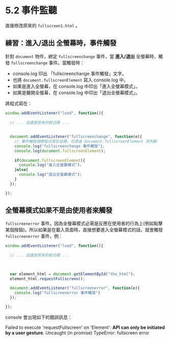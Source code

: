 # 5.2 事件監聽

直接修改原來的 `fullscreen1.html` 。

## 練習：進入/退出 全螢幕時，事件觸發

針對 `document` 物件，綁定 `fullscreenchange` 事件，當 **進入/退出** 全螢幕時，觸發 `fullscreenchange` 事件。當觸發時：

* console.log 印出 「fullscreenchange 事件觸發」文字。
* 也將 `document.fullscreenElement` 寫入 console.log 中。
* 如果是進入全螢幕，在 console.log 中印出「進入全螢幕模式」。
* 如果是離開全螢幕，在 console.log 中印出「退出全螢幕模式」。

將程式寫在：

```javascript
window.addEventListener("load", function(){
  
  // ... 這邊是原來的程式碼 ...
  
  
  document.addEventListener("fullscreenchange", function(e){
    // 事件觸發相關程式寫在這裡，可透過 document.fullscreenElement 來判斷
    console.log("fullscreenchange 事件觸發");
    console.log(document.fullscreenElement);
    
    if(document.fullscreenElement){
      console.log("進入全螢幕模式");
    }else{
      console.log("退出全螢幕模式");
    }
  });

});
```





## 全螢幕模式如果不是由使用者來觸發

`fullscreenerror` 事件。因為全螢幕模式必需是反應在使用者的行為上(例如點擊某個按鈕)。所以如果是在載入頁面時，直接想要進入全螢幕模式的話，就會觸發 `fullscreenerror` 事件，例：

```javascript
window.addEventListener("load", function(){
  
  // ... 這邊是原來的程式碼 ...
  

    
  var element_html = document.getElementById("the_html");
  element_html.requestFullscreen();
  
  document.addEventListener("fullscreenerror", function(e){
    console.log("fullscreenerror 事件觸發")
  });

});
```

console 會出現如下的錯誤訊息：

Failed to execute 'requestFullscreen' on 'Element': **API can only be initiated by a user gesture**. Uncaught (in promise) TypeError: fullscreen error

